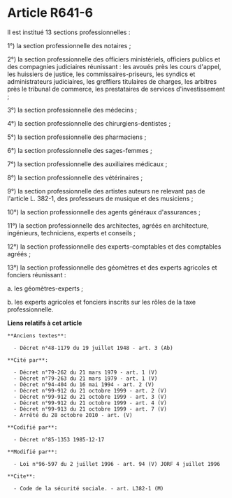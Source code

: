 # Article R641-6

Il est institué 13   sections professionnelles : 

1°) la section professionnelle des notaires ; 

2°) la section professionnelle des officiers ministériels, officiers publics et des compagnies judiciaires réunissant : les
avoués près les cours d'appel, les huissiers de justice, les commissaires-priseurs, les syndics et administrateurs
judiciaires, les greffiers titulaires de charges, les arbitres près le tribunal de commerce, les prestataires de services
d'investissement ; 

3°) la section professionnelle des médecins ; 

4°) la section professionnelle des chirurgiens-dentistes ; 

5°) la section professionnelle des pharmaciens ; 

6°) la section professionnelle des sages-femmes ; 

7°) la section professionnelle des auxiliaires médicaux ; 

8°) la section professionnelle des vétérinaires ; 

9°) la section professionnelle des artistes auteurs ne relevant pas de l'article L. 382-1, des professeurs de musique et des
musiciens ; 

10°) la section professionnelle des agents généraux d'assurances ; 

11°) la section professionnelle des architectes, agréés en architecture, ingénieurs, techniciens, experts et conseils ; 

12°) la section professionnelle des experts-comptables et des comptables agréés ; 

13°) la section professionnelle des géomètres et des experts agricoles et fonciers réunissant : 

a. les géomètres-experts ; 

b. les experts agricoles et fonciers inscrits sur les rôles de la taxe professionnelle.

**Liens relatifs à cet article**

	**Anciens textes**:

	  - Décret n°48-1179 du 19 juillet 1948 - art. 3 (Ab)

	**Cité par**:

	  - Décret n°79-262 du 21 mars 1979 - art. 1 (V)
	  - Décret n°79-263 du 21 mars 1979 - art. 1 (V)
	  - Décret n°94-404 du 16 mai 1994 - art. 2 (V)
	  - Décret n°99-912 du 21 octobre 1999 - art. 2 (V)
	  - Décret n°99-912 du 21 octobre 1999 - art. 3 (V)
	  - Décret n°99-912 du 21 octobre 1999 - art. 4 (V)
	  - Décret n°99-913 du 21 octobre 1999 - art. 7 (V)
	  - Arrêté du 28 octobre 2010 - art. (V)

	**Codifié par**:

	  - Décret n°85-1353 1985-12-17

	**Modifié par**:

	  - Loi n°96-597 du 2 juillet 1996 - art. 94 (V) JORF 4 juillet 1996

	**Cite**:

	  - Code de la sécurité sociale. - art. L382-1 (M)
